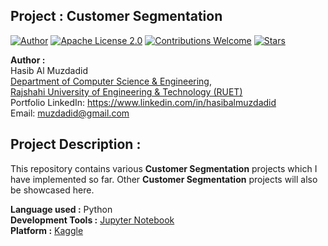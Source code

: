 ## Project : Customer Segmentation
[![Author](https://img.shields.io/badge/Author-Hasib%20Al%20Muzdadid-blue)](https://github.com/HasibAlMuzdadid)
[![Apache License 2.0](https://img.shields.io/badge/License-Apache%20License%202.0-important)](https://github.com/HasibAlMuzdadid/Customer-Segmentation/blob/main/LICENSE)
[![Contributions Welcome](https://img.shields.io/badge/Contributions-Welcome-brightgreen.svg?style=flat)](https://github.com/HasibAlMuzdadid/Customer-Segmentation)
[![Stars](https://img.shields.io/github/stars/HasibAlMuzdadid/Customer-Segmentation.svg?style=social)](https://github.com/HasibAlMuzdadid/Customer-Segmentation/stargazers)


**Author :** </br>
Hasib Al Muzdadid</br>
[Department of Computer Science & Engineering](https://www.cse.ruet.ac.bd/), </br>
[Rajshahi University of Engineering & Technology (RUET)](https://www.ruet.ac.bd/) </br>
Portfolio
LinkedIn: https://www.linkedin.com/in/hasibalmuzdadid </br>
Email: muzdadid@gmail.com

## Project Description :
This repository contains various **Customer Segmentation** projects which I have implemented so far. Other **Customer Segmentation** projects will also be showcased here.

**Language used :** Python </br>
**Development Tools :** [Jupyter Notebook](https://jupyter.org/) </br>
**Platform :** [Kaggle](https://www.kaggle.com/)
